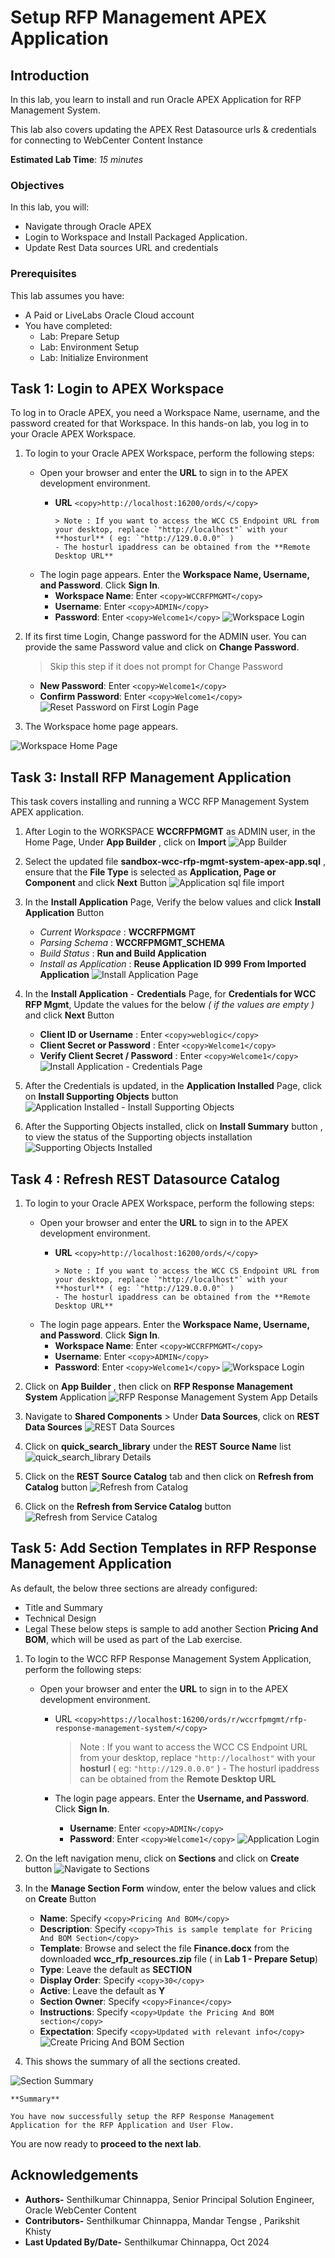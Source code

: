 # Setup RFP Management APEX Application

## Introduction

In this lab, you learn to install and run Oracle APEX Application for RFP Management System.

This lab also covers updating the APEX Rest Datasource urls & credentials for connecting to WebCenter Content Instance

**Estimated Lab Time**: *15 minutes*

### Objectives

In this lab, you will:

- Navigate through Oracle APEX
- Login to Workspace and Install Packaged Application.
- Update Rest Data sources URL and credentials

### Prerequisites

This lab assumes you have:

- A  Paid or LiveLabs Oracle Cloud account
- You have completed:
  - Lab: Prepare Setup
  - Lab: Environment Setup
  - Lab: Initialize Environment

## Task 1: Login to APEX Workspace

To log in to Oracle APEX, you need a Workspace Name, username, and the password created for that Workspace. In this hands-on lab, you log in to your Oracle APEX Workspace.

1. To login to your Oracle APEX Workspace, perform the following steps:
    - Open your browser and enter the **URL** to sign in to the APEX development environment.
      - **URL**
            ```
            <copy>http://localhost:16200/ords/</copy>
            ```

            > Note : If you want to access the WCC CS Endpoint URL from your desktop, replace `"http://localhost"` with your **hosturl** ( eg: `"http://129.0.0.0"` )
            - The hosturl ipaddress can be obtained from the **Remote Desktop URL**

    - The login page appears. Enter the **Workspace Name, Username, and Password**. Click **Sign In**.
      - **Workspace Name**: Enter
            ```
            <copy>WCCRFPMGMT</copy>
            ```
      - **Username**: Enter
            ```
            <copy>ADMIN</copy>
            ```
      - **Password**: Enter
            ```
            <copy>Welcome1</copy>
            ```
  ![Workspace Login](./images/apex_login_workspace_step1.png "Login to APEX Workspace")

2. If its first time Login, Change password for the ADMIN user. You can provide the same Password value and click on **Change Password**.
    > Skip this step if it does not prompt for Change Password

    - **New Password**: Enter
          ```
          <copy>Welcome1</copy>
          ```
    - **Confirm Password**: Enter
          ```
          <copy>Welcome1</copy>
          ```
  ![Reset Password on First Login Page](./images/apex_login_workspace_step2.png "Reset Password on First Login")

3. The Workspace home page appears.

  ![Workspace Home Page](./images/apex_login_workspace_step3.png "Workspace Home Page")

## Task 3: Install RFP Management Application

This task covers installing and running a WCC RFP Management System APEX application.

1. After Login to the WORKSPACE **WCCRFPMGMT** as ADMIN user, in the Home Page, Under  **App Builder** , click on **Import**
  ![App Builder](./images/apex_task3_step1.png "App Builder > Import ")

2. Select the updated file **sandbox-wcc-rfp-mgmt-system-apex-app.sql**  , ensure that the **File Type** is selected as **Application, Page or Component** and click **Next** Button
  ![Application sql file import](./images/apex_task3_step2.png "WCC RFP Management APEX Application Import Page")

3. In the **Install Application** Page, Verify the below values and click **Install Application** Button

    - *Current Workspace* : **WCCRFPMGMT**
    - *Parsing Schema* : **WCCRFPMGMT_SCHEMA**
    - *Build Status* : **Run and Build Application**
    - *Install as Application* : **Reuse Application ID 999 From Imported Application**
  ![Install Application Page](./images/apex_task3_step3.png "WCC RFP Management APEX  - Install Application Page")

4. In the **Install Application** - **Credentials** Page, for **Credentials for WCC RFP Mgmt**, Update the values for the below *( if the values are empty )* and click **Next** Button
    - **Client ID or Username** : Enter
          ```
          <copy>weblogic</copy>
          ```
    - **Client Secret or Password** : Enter
          ```
          <copy>Welcome1</copy>
          ```
    - **Verify Client Secret / Password** : Enter
          ```
          <copy>Welcome1</copy>
          ```
  ![Install Application - Credentials Page](./images/apex_task3_step4.png "WCC RFP Management APEX  - Install Application - Credentials Page")

5. After the Credentials is updated, in the **Application Installed** Page, click on **Install Supporting Objects** button
  ![Application Installed - Install Supporting Objects](./images/apex_task3_step5.png "WCC RFP Management APEX  - Application Installed - Install Supporting Objects")

6. After the Supporting Objects installed, click on **Install Summary** button , to view the status of the Supporting objects installation
  ![Supporting Objects Installed](./images/apex_task3_step6.png "WCC RFP Management APEX Application - Supporting Objects Installed")

## Task 4 : Refresh REST Datasource Catalog

1. To login to your Oracle APEX Workspace, perform the following steps:
    - Open your browser and enter the **URL** to sign in to the APEX development environment.
      - **URL**
            ```
            <copy>http://localhost:16200/ords/</copy>
            ```

            > Note : If you want to access the WCC CS Endpoint URL from your desktop, replace `"http://localhost"` with your **hosturl** ( eg: `"http://129.0.0.0"` )
            - The hosturl ipaddress can be obtained from the **Remote Desktop URL**

    - The login page appears. Enter the **Workspace Name, Username, and Password**. Click **Sign In**.
      - **Workspace Name**: Enter
            ```
            <copy>WCCRFPMGMT</copy>
            ```
      - **Username**: Enter
            ```
            <copy>ADMIN</copy>
            ```
      - **Password**: Enter
            ```
            <copy>Welcome1</copy>
            ```
  ![Workspace Login](./images/apex_login_workspace_step1.png "Login to APEX Workspace")

2. Click on **App Builder** , then click on **RFP Response Management System** Application
  ![RFP Response Management System App Details](./images/apex_refresh_catalog_step1_01.png "RFP Response Management System App Details")

3. Navigate to **Shared Components** > Under **Data Sources**, click on **REST Data Sources**
  ![REST Data Sources](./images/apex_refresh_catalog_step1_03.png "REST Data Sources")

4. Click on **quick_search_library** under the **REST Source Name** list
  ![quick_search_library Details](./images/apex_refresh_catalog_step1_04.png "quick_search_library Details")

5. Click on the **REST Source Catalog** tab and then click on **Refresh from Catalog** button
  ![Refresh from Catalog](./images/apex_refresh_catalog_step1_05.png "Refresh from Catalog")

6. Click on the **Refresh from Service Catalog** button
  ![Refresh from Service Catalog](./images/apex_refresh_catalog_step1_06.png "Refresh from Service Catalog")

## Task 5: Add Section Templates in RFP Response Management Application

As default, the below three sections are already configured:

- Title and Summary
- Technical Design
- Legal
These below steps is sample to add another Section **Pricing And BOM**, which will be used as part of the Lab exercise.

1. To login to the WCC RFP Response Management System Application, perform the following steps:

    - Open your browser and enter the **URL** to sign in to the APEX development environment.
      - URL
            ```
            <copy>https://localhost:16200/ords/r/wccrfpmgmt/rfp-response-management-system/</copy>
            ```

           > Note : If you want to access the WCC CS Endpoint URL from your desktop, replace `"http://localhost"` with your **hosturl** ( eg: `"http://129.0.0.0"` )
            - The hosturl ipaddress can be obtained from the **Remote Desktop URL**

      - The login page appears. Enter the **Username, and Password**. Click **Sign In**.
        - **Username**: Enter
              ```
              <copy>ADMIN</copy>
              ```
        - **Password**: Enter
              ```
              <copy>Welcome1</copy>
              ```
  ![Application Login](./images/apex_setup_task5_step1.png "Login to APEX Application")

2. On the left navigation menu, click on **Sections** and click on **Create** button
  ![Navigate to Sections](./images/apex_setup_sections_task5_step2.png "Click on Sections")

3. In the **Manage Section Form** window, enter the below values and click on **Create** Button

    - **Name**: Specify
          ```
          <copy>Pricing And BOM</copy>
          ```
    - **Description**: Specify
          ```
          <copy>This is sample template for Pricing And BOM Section</copy>
          ```
    - **Template**: Browse and select the file **Finance.docx** from the downloaded **wcc\_rfp\_resources.zip** file ( in **Lab 1 - Prepare Setup**)
    - **Type**: Leave the default as **SECTION**
    - **Display Order**: Specify
          ```
          <copy>30</copy>
          ```
    - **Active**: Leave the default as **Y**
    - **Section Owner**: Specify
          ```
          <copy>Finance</copy>
          ```
    - **Instructions**: Specify
          ```
          <copy>Update the Pricing And BOM section</copy>
          ```
    - **Expectation**: Specify
          ```
          <copy>Updated with relevant info</copy>
          ```
      ![Create Pricing And BOM Section](./images/apex_setup_sections_task5_step4_3.png "Create Pricing And BOM Section")

4. This shows the summary of all the sections created.

  ![Section Summary](./images/apex_setup_sections_task5_step5.png "Summary of all the sections created")

    **Summary**

    You have now successfully setup the RFP Response Management Application for the RFP Application and User Flow.

You are now ready to **proceed to the next lab**.

## Acknowledgements

- **Authors-** Senthilkumar Chinnappa, Senior Principal Solution Engineer, Oracle WebCenter Content
- **Contributors-** Senthilkumar Chinnappa, Mandar Tengse , Parikshit Khisty
- **Last Updated By/Date-** Senthilkumar Chinnappa, Oct 2024
